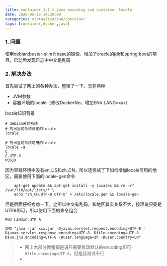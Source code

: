 ```yaml
---
title: container 1.1.1 java encoding and container locale
date: 2020-05-15 14:29:00
categories: virtualization/container
tags: [container,docker,java]
---
```


### 1. 问题
使用debian:buster-slim为base的镜像，增加了oracle的jdk和spring boot的项目，启动后发现日志中中文是乱码

### 2. 解决办法
首先尝试了网上的各种办法，整理了一下，无非两种
- JVM参数
- 容器环境的locale（修改Dockerfile，增加ENV LANG=xxx）

locale知识背景
```
# debian系的系统
# 列出当前系统设定的locale
locale

# 列出当前系统可用的locale
locale -a
C
C.UTF-8
POSIX
```

因为容器环境中没有en_US和zh_CN，所以还尝试了下如何增加locale可用的地区，需要使用下面的locale-gen命令
```
    apt-get update && apt-get install -y locales && rm -rf /var/lib/apt/lists/* \
    echo "zh_CN.UTF-8 UTF-8" > /etc/locale.gen && locale-gen
```

但是后面仔细考虑一下，之所以中文有乱码，和地区其实关系不大，按理说只要是UTF8即可，所以使用下面的命令组合
```
ENV LANG=C.UTF-8

CMD "java -jar xxx.jar -Djavax.servlet.request.encoding=UTF-8 -Djavax.servlet.response.encoding=UTF-8 -Dfile.encoding=UTF-8 -Dsun.jnu.encoding=UTF-8 -Duser.language=zh -Duser.country=CN"
```
> - 网上大部分教程都是说只需要修改默认的encoding即可`-Dfile.encoding=UTF-8`，但是我测试不行
> - 
